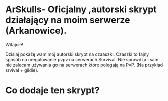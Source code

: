 # ArSkulls- Oficjalny ,autorski skrypt działający na moim serwerze (Arkanowice).
Witajcie!

Dzisiaj pokażę wam mój autorski skrypt na czaaszki. Czaszki to fajny sposób na uregulowanie pvpv na serwerach Survival. Nie sprawdza i sam nie zalecam używania go na serwerach które polegają na  PvP. (Na przykład srvival + gildie). 
# Co dodaje ten skrypt?

	
		

		
